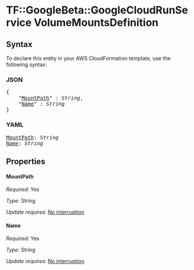 # TF::GoogleBeta::GoogleCloudRunService VolumeMountsDefinition

## Syntax

To declare this entity in your AWS CloudFormation template, use the following syntax:

### JSON

<pre>
{
    "<a href="#mountpath" title="MountPath">MountPath</a>" : <i>String</i>,
    "<a href="#name" title="Name">Name</a>" : <i>String</i>
}
</pre>

### YAML

<pre>
<a href="#mountpath" title="MountPath">MountPath</a>: <i>String</i>
<a href="#name" title="Name">Name</a>: <i>String</i>
</pre>

## Properties

#### MountPath

_Required_: Yes

_Type_: String

_Update requires_: [No interruption](https://docs.aws.amazon.com/AWSCloudFormation/latest/UserGuide/using-cfn-updating-stacks-update-behaviors.html#update-no-interrupt)

#### Name

_Required_: Yes

_Type_: String

_Update requires_: [No interruption](https://docs.aws.amazon.com/AWSCloudFormation/latest/UserGuide/using-cfn-updating-stacks-update-behaviors.html#update-no-interrupt)

